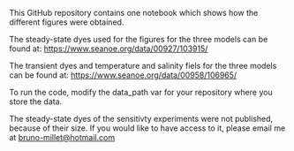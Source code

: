 This GitHub repository contains one notebook which shows how the different figures were obtained.

The steady-state dyes used for the figures for the three models can be found at: https://www.seanoe.org/data/00927/103915/

The transient dyes and temperature and salinity fiels for the three models can be found at: https://www.seanoe.org/data/00958/106965/

To run the code, modify the data_path var for your repository where you store the data.

The steady-state dyes of the sensitivty experiments were not published, because of their size. If you would like to have access to it, please email me at bruno-millet@hotmail.com
